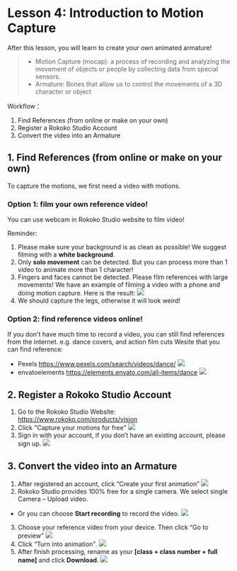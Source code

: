# Lesson 4: Introduction to Motion Capture
After this lesson, you will learn to create your own animated armature!
> - Motion Capture (mocap): a process of recording and analyzing the movement of objects or people by collecting data from special sensors. 
> - Armature: Bones that allow us to control the movements of a 3D character or object

Workflow：
1.	Find References (from online or make on your own)
2.	Register a Rokoko Studio Account
3.	Convert the video into an Armature

## 1. Find References (from online or make on your own)
To capture the motions, we first need a video with motions.

### Option 1: film your own reference video!

You can use webcam in Rokoko Studio website to film video!

Reminder: 
1.	Please make sure your background is as clean as possible! We suggest filming with a **white background**.
2.	Only **solo movement** can be detected. But you can process more than 1 video to animate more than 1 character!
3.	Fingers and faces cannot be detected. Please film references with large movements! We have an example of filming a video with a phone and doing motion capture. Here is the result:
![](\Lesson4\Steve.gif)
4. We should capture the legs, otherwise it will look weird!
### Option 2: find reference videos online!
If you don't have much time to record a video, you can still find references from the internet.
e.g. dance covers, and action film cuts
Wesite that you can find reference: 
- Pexels https://www.pexels.com/search/videos/dance/
![](/Lesson4/lesson4-1.png)
- envatoelements https://elements.envato.com/all-items/dance
![](/Lesson4/lesson4-2.png)

## 2. Register a Rokoko Studio Account
1. Go to the Rokoko Studio Website: https://www.rokoko.com/products/vision
2. Click "Capture your motions for free"
![](/Lesson4/lesson4-3.png)
3. Sign in with your account, if you don’t have an existing account, please sign up.
![](/Lesson4/lesson4-4.png)
## 3. Convert the video into an Armature
1. After registered an account, click “Create your first animation”
![](/Lesson4/lesson4-5.png)
2. Rokoko Studio provides 100% free for a single camera. We select single Camera – Upload video.
- Or you can choose **Start recording** to record the video.
![](/Lesson4/lesson4-6.png)
3. Choose your reference video from your device. Then click “Go to preview”
![](/png/Lesson4/lesson4-7.png)
4. Click “Turn into animation".
![](/Lesson4/lesson4-8.png)
5. After finish processing, rename as your **[class + class number + full name]** and click **Download**. 
![](/Lesson4/lesson4-9.png)